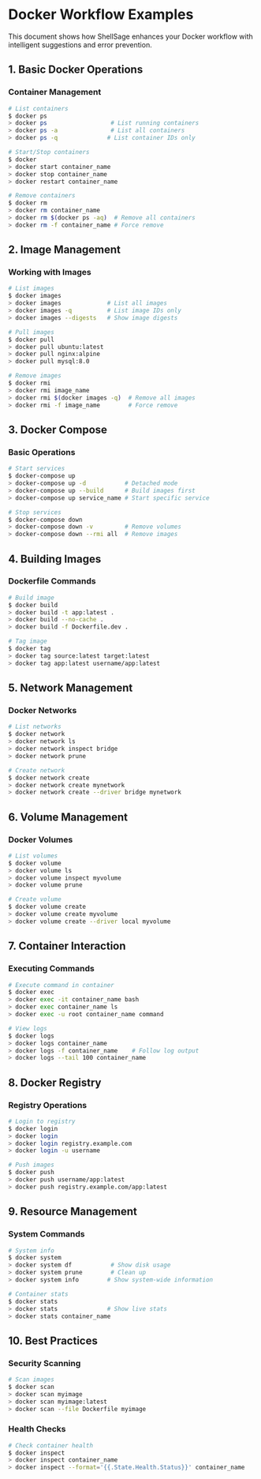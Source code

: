 # Docker Workflow Examples

This document shows how ShellSage enhances your Docker workflow with intelligent suggestions and error prevention.

## 1. Basic Docker Operations

### Container Management
```bash
# List containers
$ docker ps
> docker ps                  # List running containers
> docker ps -a               # List all containers
> docker ps -q              # List container IDs only

# Start/Stop containers
$ docker
> docker start container_name
> docker stop container_name
> docker restart container_name

# Remove containers
$ docker rm
> docker rm container_name
> docker rm $(docker ps -aq)  # Remove all containers
> docker rm -f container_name # Force remove
```

## 2. Image Management

### Working with Images
```bash
# List images
$ docker images
> docker images             # List all images
> docker images -q          # List image IDs only
> docker images --digests   # Show image digests

# Pull images
$ docker pull
> docker pull ubuntu:latest
> docker pull nginx:alpine
> docker pull mysql:8.0

# Remove images
$ docker rmi
> docker rmi image_name
> docker rmi $(docker images -q)  # Remove all images
> docker rmi -f image_name        # Force remove
```

## 3. Docker Compose

### Basic Operations
```bash
# Start services
$ docker-compose up
> docker-compose up -d           # Detached mode
> docker-compose up --build      # Build images first
> docker-compose up service_name # Start specific service

# Stop services
$ docker-compose down
> docker-compose down -v         # Remove volumes
> docker-compose down --rmi all  # Remove images
```

## 4. Building Images

### Dockerfile Commands
```bash
# Build image
$ docker build
> docker build -t app:latest .
> docker build --no-cache .
> docker build -f Dockerfile.dev .

# Tag image
$ docker tag
> docker tag source:latest target:latest
> docker tag app:latest username/app:latest
```

## 5. Network Management

### Docker Networks
```bash
# List networks
$ docker network
> docker network ls
> docker network inspect bridge
> docker network prune

# Create network
$ docker network create
> docker network create mynetwork
> docker network create --driver bridge mynetwork
```

## 6. Volume Management

### Docker Volumes
```bash
# List volumes
$ docker volume
> docker volume ls
> docker volume inspect myvolume
> docker volume prune

# Create volume
$ docker volume create
> docker volume create myvolume
> docker volume create --driver local myvolume
```

## 7. Container Interaction

### Executing Commands
```bash
# Execute command in container
$ docker exec
> docker exec -it container_name bash
> docker exec container_name ls
> docker exec -u root container_name command

# View logs
$ docker logs
> docker logs container_name
> docker logs -f container_name    # Follow log output
> docker logs --tail 100 container_name
```

## 8. Docker Registry

### Registry Operations
```bash
# Login to registry
$ docker login
> docker login
> docker login registry.example.com
> docker login -u username

# Push images
$ docker push
> docker push username/app:latest
> docker push registry.example.com/app:latest
```

## 9. Resource Management

### System Commands
```bash
# System info
$ docker system
> docker system df           # Show disk usage
> docker system prune        # Clean up
> docker system info        # Show system-wide information

# Container stats
$ docker stats
> docker stats              # Show live stats
> docker stats container_name
```

## 10. Best Practices

### Security Scanning
```bash
# Scan images
$ docker scan
> docker scan myimage
> docker scan myimage:latest
> docker scan --file Dockerfile myimage
```

### Health Checks
```bash
# Check container health
$ docker inspect
> docker inspect container_name
> docker inspect --format='{{.State.Health.Status}}' container_name
```
